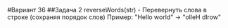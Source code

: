 #Вариант 36
##Задача 2
reverseWords(str) - Перевернуть слова в строке (сохраняя порядок 
слов) 
Пример: "Hello world" → "olleH dlrow" 
